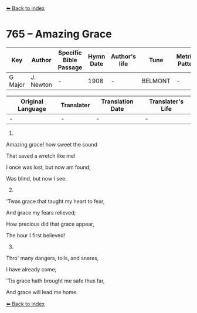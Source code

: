 [⬅️ Back to index](../README.md)

# 765 – Amazing Grace

Key | Author   | Specific Bible Passage     |Hymn Date |Author's life |Tune |Metrical Pattern   |Composer/Source
-- | --------- | ---------------------------|----------|--------------|-----|-------------------|-------------  
G Major |J. Newton |- |1908 |- |BELMONT |- |S. Webbe

Original Language | Translater | Translation Date   | Translater's Life  
----------------- | --------- | --------------------|-------------     
\- |- |- |-




1.

Amazing grace!  how sweet the sound

That saved a wretch like me!

I once was lost, but now am found;

Was blind, but now I see.



2.

'Twas grace that taught my heart to fear,

And grace my fears relieved;

How precious did that grace appear,

The hour I first believed!



3.

Thro' many dangers, toils, and snares,

I have already come;

'Tis grace hath brought me safe thus far,

And grace will lead me home.

[⬅️ Back to index](../README.md)
